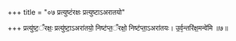 +++
title = "०७ प्रत्युष्टंरक्षः प्रत्युष्टाऽअरातयो"

+++
प्रत्यु॑ष्ट॒ँरक्षः॒ प्रत्यु॑ष्टा॒ऽअरा॑तयो॒ निष्ट॑प्त॒ँरक्षो॒ निष्ट॑प्ता॒ऽअरा॑तयः। उ॒र्व᳕न्तरि॑क्ष॒मन्वे॑मि ॥७॥